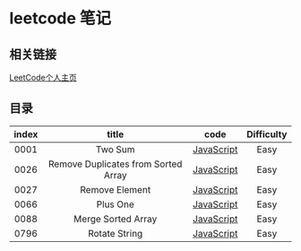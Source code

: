 # leetcode 笔记

## 相关链接

[LeetCode个人主页](https://leetcode-cn.com/u/yin-yue-s3/)

## 目录

| index |       title            | code           | Difficulty   |
| :--:  | :-------------------:  | :---:          |:--:         |
| 0001 | Two Sum | [JavaScript](./src/0001.two-sum/0001.two-sum.js.md) |Easy  |
| 0026 | Remove Duplicates from Sorted Array | [JavaScript](./src/0026.remove-duplicates-from-sorted-array/0026.remove-duplicates-from-sorted-array.js.md) |Easy  |
| 0027 | Remove Element | [JavaScript](./src/0027.remove-element/0027.remove-element.js.md) |Easy  |
| 0066 | Plus One | [JavaScript](./src/0066.plus-one/0066.plus-one.js.md) |Easy  |
| 0088 | Merge Sorted Array | [JavaScript](./src/0088.merge-sorted-array/0088.merge-sorted-array.js.md) |Easy  |
| 0796 | Rotate String | [JavaScript](./src/0796.reaching-points/0796.reaching-points.js.md) |Easy  |
